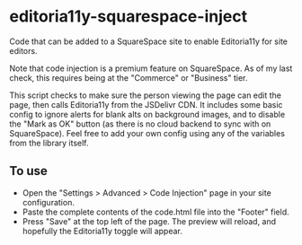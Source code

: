 # editoria11y-squarespace-inject
Code that can be added to a SquareSpace site to enable Editoria11y for site editors.

Note that code injection is a premium feature on SquareSpace. As of my last check, this requires being at the "Commerce" or "Business" tier.

This script checks to make sure the person viewing the page can edit the page, then calls Editoria11y from the JSDelivr CDN. It includes some basic config to ignore alerts for blank alts on background images, and to disable the "Mark as OK" button (as there is no cloud backend to sync with on SquareSpace). Feel free to add your own config using any of the variables from the library itself.

## To use 
* Open the "Settings > Advanced > Code Injection" page in your site configuration.
* Paste the complete contents of the code.html file into the "Footer" field.
* Press "Save" at the top left of the page. The preview will reload, and hopefully the Editoria11y toggle will appear.